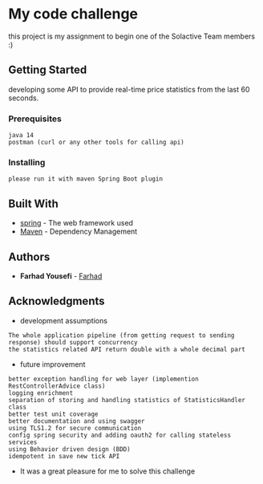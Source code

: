 # My code challenge  

this project is my assignment to begin one of the Solactive Team members :)  

## Getting Started

developing some API to provide real-time price statistics from the last 60 seconds.
### Prerequisites
```
java 14
postman (curl or any other tools for calling api)
```

### Installing

```
please run it with maven Spring Boot plugin 
```

## Built With

* [spring](https://spring.io/) - The web framework used
* [Maven](https://maven.apache.org/) - Dependency Management

## Authors

* **Farhad Yousefi**  - [Farhad](https://github.com/farhadHM/)

## Acknowledgments

* development assumptions 
```
The whole application pipeline (from getting request to sending response) should support concurrency
the statistics related API return double with a whole decimal part 
```
* future improvement
```
better exception handling for web layer (implemention RestControllerAdvice class)
logging enrichment
separation of storing and handling statistics of StatisticsHandler class
better test unit coverage
better documentation and using swagger
using TLS1.2 for secure communication
config spring security and adding oauth2 for calling stateless services 
using Behavior driven design (BDD)   
idempotent in save new tick API
```
* It was a great pleasure for me to solve this challenge
